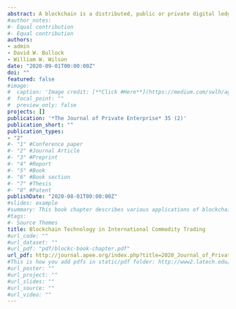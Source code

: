 ```yaml
---
abstract: A blockchain is a distributed, public or private digital ledger that uses cryptography to record transactions across computer networks to prevent records from being altered retrospectively. This paper illustrates the impact of blockchain technology on total cost, time, and risk in international commodity trading using a hypothetical case of soybean trade from Jamestown, North Dakota, to China. The results suggest that the savings include 2.3 cents per bushel of soybeans and a 41 percent reduction in the total time, including documentation and transit time. Further, the 5 percent value-at-risk model shows a reduction of 2.6 cents per bushel of soybeans traded using blockchain technology. These results are significant for agribusinesses and other agricultural stakeholders who are evaluating the benefit of adopting blockchain technology in international commodity trading.
#author_notes:
#- Equal contribution
#- Equal contribution
authors:
- admin
- David W. Bullock
- William W. Wilson
date: "2020-09-01T00:00:00Z"
doi: ""
featured: false
#image:
#  caption: 'Image credit: [**Click #Here**](https://medium.com/swlh/agriculture-increasingly-using-bl#ockchains-to-drive-greater-efficiencies-b90e07b5a425)'
#  focal_point: ""
#  preview_only: false
projects: []
publication: '*The Journal of Private Enterprise* 35 (2)'
publication_short: ""
publication_types:
- "2"
#- "1" #Conference paper
#- "2" #Journal Article
#- "3" #Preprint
#- "4" #Report
#- "5" #Book
#- "6" #Book section
#- "7" #Thesis
#- "8" #Patent
publishDate: "2020-08-01T00:00:00Z"
#slides: example
#summary: This book chapter describes various applications of blockchain technology in agriculture and its limitations.
#tags:
#- Source Themes
title: Blockchain Technology in International Commodity Trading
#url_code: ""
#url_dataset: ""
#url_pdf: "pdf/blockc-book-chapter.pdf"
url_pdf: http://journal.apee.org/index.php?title=2020_Journal_of_Private_Enterprise_Vol_35_No_2_Summer_parte2
#This is how you add pdfs in static/pdf folder: http://www2.latech.edu/~rakithab/post/managing-content/
#url_poster: ""
#url_project: ""
#url_slides: ""
#url_source: ""
#url_video: ""
---
```


